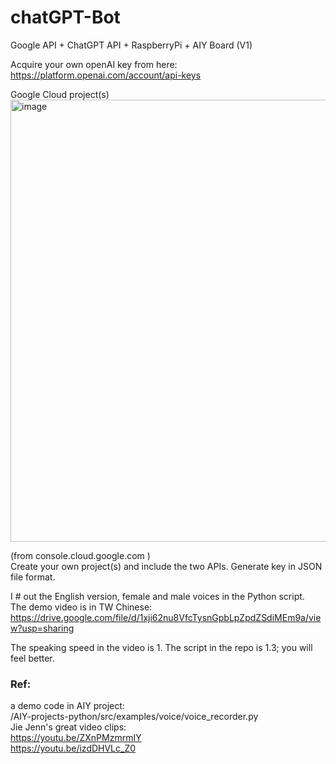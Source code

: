 # chatGPT-Bot
Google API + ChatGPT API + RaspberryPi + AIY Board (V1)    

Acquire your own openAI key from here:    
https://platform.openai.com/account/api-keys

Google Cloud project(s)  
<img width="707" alt="image" src="https://github.com/Trina0224/chatGPT-Bot/assets/5771864/a346fa47-ed5e-4717-ae5b-9dae86eb4404">

(from console.cloud.google.com )  
Create your own project(s) and include the two APIs. Generate key in JSON file format.  

I # out the English version, female and male voices in the Python script.  
The demo video is in TW Chinese:  
https://drive.google.com/file/d/1xji62nu8VfcTysnGpbLpZpdZSdiMEm9a/view?usp=sharing  

The speaking speed in the video is 1. The script in the repo is 1.3; you will feel better.  


### Ref:  

a demo code in AIY project:  
/AIY-projects-python/src/examples/voice/voice_recorder.py  
Jie Jenn's great video clips:  
https://youtu.be/ZXnPMzmrmIY  
https://youtu.be/izdDHVLc_Z0  


